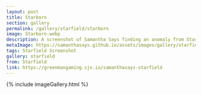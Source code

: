 ```yaml
---
layout: post
title: Starborn
section: gallery
permalink: /gallery/starfield/starborn
image: Starborn.webp
description: A screenshot of Samantha Says finding an anomaly from Starfield, taken by Samantha Says.
metaImage: https://samanthasays.github.io/assets/images/gallery/starfield/Starborn.webp
tags: Starfield Screenshot
gallery: starfield
from: Starfield
link: https://greenmangaming.sjv.io/samanthasays-starfield
---
```

{% include imageGallery.html %}
